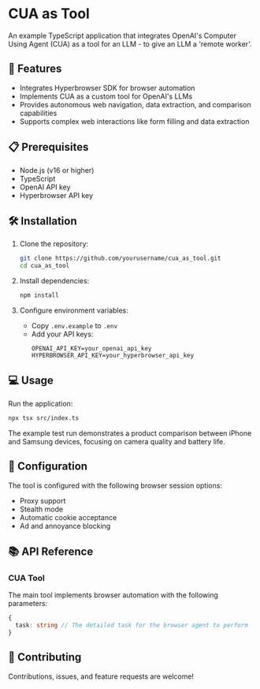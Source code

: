 # CUA as Tool

An example TypeScript application that integrates OpenAI's Computer Using Agent (CUA) as a tool for an LLM - to give an LLM a 'remote worker'.

## 🚀 Features
- Integrates Hyperbrowser SDK for browser automation
- Implements CUA as a custom tool for OpenAI's LLMs
- Provides autonomous web navigation, data extraction, and comparison capabilities
- Supports complex web interactions like form filling and data extraction


## 📋 Prerequisites
- Node.js (v16 or higher)
- TypeScript
- OpenAI API key
- Hyperbrowser API key

## 🛠️ Installation

1. Clone the repository:
   ```bash
   git clone https://github.com/yourusername/cua_as_tool.git
   cd cua_as_tool
   ```

2. Install dependencies:
   ```bash
   npm install
   ```

3. Configure environment variables:
   - Copy `.env.example` to `.env`
   - Add your API keys:
     ```
     OPENAI_API_KEY=your_openai_api_key
     HYPERBROWSER_API_KEY=your_hyperbrowser_api_key
     ```

## 💻 Usage

Run the application:

```bash
npx tsx src/index.ts
```

The example test run demonstrates a product comparison between iPhone and Samsung devices, focusing on camera quality and battery life.

## 🔧 Configuration

The tool is configured with the following browser session options:
- Proxy support
- Stealth mode
- Automatic cookie acceptance
- Ad and annoyance blocking

## 📚 API Reference

### CUA Tool

The main tool implements browser automation with the following parameters:
```typescript
{
  task: string // The detailed task for the browser agent to perform
}
```

## 🤝 Contributing

Contributions, issues, and feature requests are welcome!
